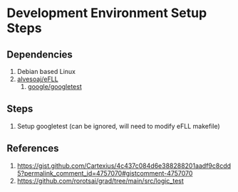# Development Environment Setup Steps

## Dependencies

1. Debian based Linux
2. [alvesoaj/eFLL](https://github.com/alvesoaj/eFLL/tree/master)
    1. [google/googletest](https://github.com/google/googletest/tree/main/googletest)

## Steps

1. Setup googletest (can be ignored, will need to modify eFLL makefile)

## References

1. https://gist.github.com/Cartexius/4c437c084d6e388288201aadf9c8cdd5?permalink_comment_id=4757070#gistcomment-4757070
2. https://github.com/rorotsai/grad/tree/main/src/logic_test
